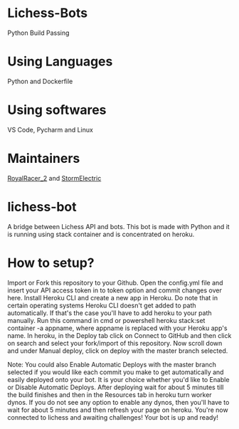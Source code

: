 # Lichess-Bots
Python Build Passing
# Using Languages
Python and Dockerfile

# Using softwares
VS Code, Pycharm and Linux

# Maintainers
[RoyalRacer_2](lichess.org/@/Royalracer_2) and [StormElectric](github.com/stormelectric)

# lichess-bot
A bridge between Lichess API and bots.
This bot is made with Python and it is running using stack container and is concentrated on heroku.

# How to setup?
Import or Fork this repository to your Github.
Open the config.yml file and insert your API access token in to token option and commit changes over here.
Install Heroku CLI and create a new app in Heroku.
Do note that in certain operating systems Heroku CLI doesn't get added to path automatically. If that's the case you'll have to add heroku to your path manually.
Run this command in cmd or powershell heroku stack:set container -a appname, where appname is replaced with your Heroku app's name.
In heroku, in the Deploy tab click on Connect to GitHub and then click on search and select your fork/import of this repository.
Now scroll down and under Manual deploy, click on deploy with the master branch selected.

Note: You could also Enable Automatic Deploys with the master branch selected if you would like each commit you make to get automatically and easily deployed onto your bot. It is your choice whether you'd like to Enable or Disable Automatic Deploys.
After deploying wait for about 5 minutes till the build finishes and then in the Resources tab in heroku turn worker dynos. If you do not see any option to enable any dynos, then you'll have to wait for about 5 minutes and then refresh your page on heroku.
You're now connected to lichess and awaiting challenges! Your bot is up and ready!
